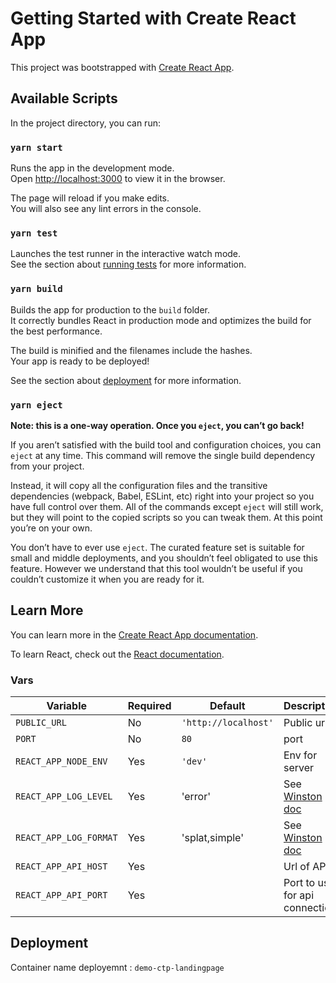 # Getting Started with Create React App

This project was bootstrapped with [Create React App](https://github.com/facebook/create-react-app).

## Available Scripts

In the project directory, you can run:

### `yarn start`

Runs the app in the development mode.\
Open [http://localhost:3000](http://localhost:3000) to view it in the browser.

The page will reload if you make edits.\
You will also see any lint errors in the console.

### `yarn test`

Launches the test runner in the interactive watch mode.\
See the section about [running tests](https://facebook.github.io/create-react-app/docs/running-tests) for more information.

### `yarn build`

Builds the app for production to the `build` folder.\
It correctly bundles React in production mode and optimizes the build for the best performance.

The build is minified and the filenames include the hashes.\
Your app is ready to be deployed!

See the section about [deployment](https://facebook.github.io/create-react-app/docs/deployment) for more information.

### `yarn eject`

**Note: this is a one-way operation. Once you `eject`, you can’t go back!**

If you aren’t satisfied with the build tool and configuration choices, you can `eject` at any time. This command will remove the single build dependency from your project.

Instead, it will copy all the configuration files and the transitive dependencies (webpack, Babel, ESLint, etc) right into your project so you have full control over them. All of the commands except `eject` will still work, but they will point to the copied scripts so you can tweak them. At this point you’re on your own.

You don’t have to ever use `eject`. The curated feature set is suitable for small and middle deployments, and you shouldn’t feel obligated to use this feature. However we understand that this tool wouldn’t be useful if you couldn’t customize it when you are ready for it.

## Learn More

You can learn more in the [Create React App documentation](https://facebook.github.io/create-react-app/docs/getting-started).

To learn React, check out the [React documentation](https://reactjs.org/).

### Vars

| Variable               | Required | Default              | Description                                                             |
| ---------------------- | -------- | -------------------- | ----------------------------------------------------------------------- |
| `PUBLIC_URL`           | No       | `'http://localhost'` | Public url                                                              |
| `PORT`                 | No       | `80`                 | port                                                                    |
| `REACT_APP_NODE_ENV`   | Yes      | `'dev'`              | Env for server                                                          |
| `REACT_APP_LOG_LEVEL`  | Yes      | 'error'              | See [Winston doc](https://www.npmjs.com/package/winston#logging-levels) |
| `REACT_APP_LOG_FORMAT` | Yes      | 'splat,simple'       | See [Winston doc](https://www.npmjs.com/package/winston#formats)        |
| `REACT_APP_API_HOST`   | Yes      |                      | Url of API.                                                             |
| `REACT_APP_API_PORT`   | Yes      |                      | Port to use for api connection.                                         |

## Deployment

Container name deployemnt : `demo-ctp-landingpage`
